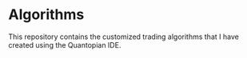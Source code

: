 # Algorithms
This repository contains the customized trading algorithms that I have created using the Quantopian IDE.
